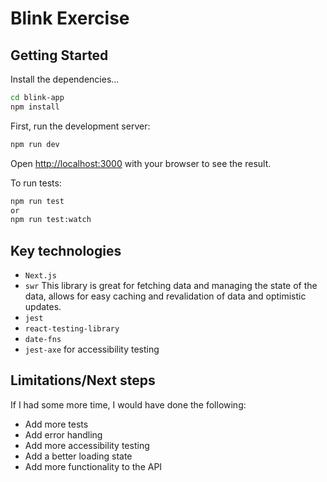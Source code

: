 # Blink Exercise

## Getting Started

Install the dependencies...

```bash
cd blink-app
npm install
```

First, run the development server:

```bash
npm run dev
```

Open [http://localhost:3000](http://localhost:3000) with your browser to see the
result.

To run tests:

```bash
npm run test
or
npm run test:watch
```

## Key technologies

- `Next.js`
- `swr` This library is great for fetching data and managing the state of the
  data, allows for easy caching and revalidation of data and optimistic updates.
- `jest`
- `react-testing-library`
- `date-fns`
- `jest-axe` for accessibility testing

## Limitations/Next steps

If I had some more time, I would have done the following:

- Add more tests
- Add error handling
- Add more accessibility testing
- Add a better loading state
- Add more functionality to the API
